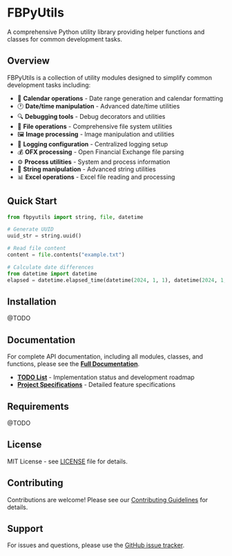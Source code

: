 # FBPyUtils

A comprehensive Python utility library providing helper functions and classes for common development tasks.

## Overview

FBPyUtils is a collection of utility modules designed to simplify common development tasks including:

- 📅 **Calendar operations** - Date range generation and calendar formatting
- 🕐 **Date/time manipulation** - Advanced date/time utilities
- 🔍 **Debugging tools** - Debug decorators and utilities
- 📁 **File operations** - Comprehensive file system utilities
- 🖼️ **Image processing** - Image manipulation and utilities
- 📝 **Logging configuration** - Centralized logging setup
- 💰 **OFX processing** - Open Financial Exchange file parsing
- ⚙️ **Process utilities** - System and process information
- 📝 **String manipulation** - Advanced string utilities
- 📊 **Excel operations** - Excel file reading and processing

## Quick Start

```python
from fbpyutils import string, file, datetime

# Generate UUID
uuid_str = string.uuid()

# Read file content
content = file.contents("example.txt")

# Calculate date differences
from datetime import datetime
elapsed = datetime.elapsed_time(datetime(2024, 1, 1), datetime(2024, 1, 2))
```

## Installation

@TODO

## Documentation

For complete API documentation, including all modules, classes, and functions, please see the **[Full Documentation](DOC.md)**.

- **[TODO List](TODO.md)** - Implementation status and development roadmap
- **[Project Specifications](SPEC.md)** - Detailed feature specifications

## Requirements

@TODO

## License

MIT License - see [LICENSE](LICENSE) file for details.

## Contributing

Contributions are welcome! Please see our [Contributing Guidelines](CONTRIBUTING.md) for details.

## Support

For issues and questions, please use the [GitHub issue tracker](https://github.com/fcjbispo/fbpyutils/issues).
